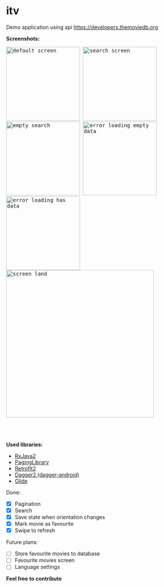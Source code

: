 # itv
Demo application using api https://developers.themoviedb.org


**Screenshots:**

<div float="left">
<kbd>
<img alt="default screen" src="https://raw.githubusercontent.com/Monster-king/itv/master/screenshots/default_screen.png" width="200">
<img alt="search screen" src="https://raw.githubusercontent.com/Monster-king/itv/master/screenshots/search_screen.png" width="200">
<img alt="empty search" src="https://raw.githubusercontent.com/Monster-king/itv/master/screenshots/empty_search.png" width="200">
<img alt="error loading empty data" src="https://raw.githubusercontent.com/Monster-king/itv/master/screenshots/error_loading_empty_data.png" width="200">
<img alt="error loading has data" src="https://raw.githubusercontent.com/Monster-king/itv/master/screenshots/error_loading_has_data.png" width="200">
<img alt="screen land" src="https://raw.githubusercontent.com/Monster-king/itv/master/screenshots/screen_land.png" width="400">
</kbd>
</div>
<br> <br> <br>

**Used libraries:**

- [RxJava2](https://github.com/ReactiveX/RxJava)
- [PagingLibrary](https://developer.android.com/topic/libraries/architecture/paging/)
- [Retrofit2](https://github.com/square/retrofit)
- [Dagger2 (dagger-android)](https://google.github.io/dagger/android.html)
- [Glide](https://github.com/bumptech/glide)

Done:
- [x] Pagination
- [x] Search
- [x] Save state when orientation changes
- [x] Mark movie as favourite
- [x] Swipe to refresh

Future plans:
- [ ] Store favourite movies to database
- [ ] Favourite movies screen
- [ ] Language settings

**Feel free to contribute**
